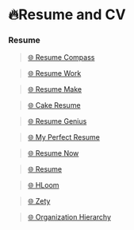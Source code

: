 # 🔥Resume and CV

### Resume

> [🌐 Resume Compass](https://www.resumecompass.co/)

> [🌐 Resume Work](https://resumework.com/)

> [🌐 Resume Make](https://resumake.io)

> [🌐 Cake Resume](https://www.cakeresume.com)

> [🌐 Resume Genius](https://resumegenius.com/)

> [🌐 My Perfect Resume](https://www.myperfectresume.com/)

> [🌐 Resume Now](https://www.resume-now.com/)

> [🌐 Resume](https://www.resume.com/)

> [🌐 HLoom](https://www.hloom.com/)

> [🌐 Zety](https://zety.com/)

> [🌐 Organization Hierarchy](https://theorg.com/)
